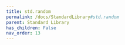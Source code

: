 ```yaml
---
title: std.random
permalink: /docs/StandardLibrary#std.random
parent: Standard Library
has_children: False
nav_order: 13
---
```

